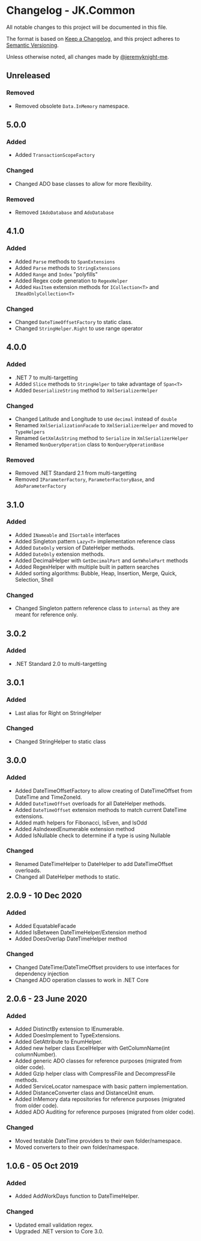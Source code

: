 # Changelog - JK.Common

All notable changes to this project will be documented in this file.

The format is based on [Keep a Changelog](https://keepachangelog.com/),
and this project adheres to [Semantic Versioning](https://semver.org/spec/v2.0.0.html).

Unless otherwise noted, all changes made by [@jeremyknight-me](https://github.com/jeremyknight-me).

## Unreleased

### Removed

- Removed obsolete `Data.InMemory` namespace.

## 5.0.0

### Added

- Added `TransactionScopeFactory`

### Changed

- Changed ADO base classes to allow for more flexibility.

### Removed

- Removed `IAdoDatabase` and `AdoDatabase`

## 4.1.0

### Added

- Added `Parse` methods to `SpanExtensions`
- Added `Parse` methods to `StringExtensions`
- Added `Range` and `Index` "polyfills"
- Added Regex code generation to `RegexHelper`
- Added `HasItem` extension methods for `ICollection<T>` and `IReadOnlyCollection<T>`

### Changed

- Changed `DateTimeOffsetFactory` to static class.
- Changed `StringHelper.Right` to use range operator

## 4.0.0

### Added

- .NET 7 to multi-targetting
- Added `Slice` methods to `StringHelper` to take advantage of `Span<T>`
- Added `DeserializeString` method to `XmlSerializerHelper`

### Changed

- Changed Latitude and Longitude to use `decimal` instead of `double`
- Renamed `XmlSerializationFacade` to `XmlSerializerHelper` and moved to `TypeHelpers`
- Renamed `GetXmlAsString` method to `Serialize` in `XmlSerializerHelper`
- Renamed `NonQueryOperation` class to `NonQueryOperationBase`

### Removed

- Removed .NET Standard 2.1 from multi-targetting
- Removed `IParameterFactory`, `ParameterFactoryBase`, and `AdoParameterFactory`

## 3.1.0

### Added 

- Added `INameable` and `ISortable` interfaces
- Added Singleton pattern `Lazy<T>` implementation reference class
- Added `DateOnly` version of DateHelper methods. 
- Added `DateOnly` extension methods.
- Added DecimalHelper with `GetDecimalPart` and `GetWholePart` methods
- Added RegexHelper with multiple built in pattern searches
- Added sorting algorithms: Bubble, Heap, Insertion, Merge, Quick, Selection, Shell

### Changed

- Changed Singleton pattern reference class to `internal` as they are meant for reference only.

## 3.0.2

### Added

- .NET Standard 2.0 to multi-targetting

## 3.0.1

### Added

- Last alias for Right on StringHelper

### Changed

- Changed StringHelper to static class

## 3.0.0

### Added 

- Added DateTimeOffsetFactory to allow creating of DateTimeOffset from DateTime and TimeZoneId.
- Added `DateTimeOffset` overloads for all DateHelper methods.
- Added `DateTimeOffset` extension methods to match current DateTime extensions.
- Added math helpers for Fibonacci, IsEven, and IsOdd
- Added AsIndexedEnumerable extension method
- Added IsNullable check to determine if a type is using Nullable<T>

### Changed

- Renamed DateTimeHelper to DateHelper to add DateTimeOffset overloads.
- Changed all DateHelper methods to static.

## 2.0.9 - 10 Dec 2020

### Added

- Added EquatableFacade<T>
- Added IsBetween DateTimeHelper/Extension method
- Added DoesOverlap DateTimeHelper method
  
### Changed

- Changed DateTime/DateTimeOffset providers to use interfaces for dependency injection
- Changed ADO operation classes to work in .NET Core

## 2.0.6 - 23 June 2020

### Added

- Added DistinctBy extension to IEnumerable.
- Added DoesImplement<T> to TypeExtensions.
- Added GetAttribute<T> to EnumHelper.
- Added new helper class ExcelHelper with GetColumnName(int columnNumber). 
- Added generic ADO classes for reference purposes (migrated from older code). 
- Added Gzip helper class with CompressFile and DecompressFile methods. 
- Added ServiceLocator namespace with basic pattern implementation.
- Added DistanceConverter class and DistanceUnit enum. 
- Added InMemory data repositories for reference purposes (migrated from older code).
- Added ADO Auditing for reference purposes (migrated from older code).

### Changed

- Moved testable DateTime providers to their own folder/namespace.
- Moved converters to their own folder/namespace.

## 1.0.6 - 05 Oct 2019

### Added

- Added AddWorkDays function to DateTimeHelper.

### Changed
- Updated email validation regex.
- Upgraded .NET version to Core 3.0.
